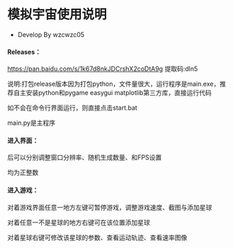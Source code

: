 # 模拟宇宙使用说明

- Develop By wzcwzc05

  

#### Releases：

https://pan.baidu.com/s/1k67d8nkJDCrshX2coDtA9g 提取码:dln5

说明:打包release版本因为打包python，文件量很大，运行程序是main.exe，推荐自主安装python和pygame easygui matplotlib第三方库，直接运行代码



如不会在命令行界面运行，则直接点击start.bat

main.py是主程序

#### 进入界面：

后可以分别调整窗口分辨率、随机生成数量、和FPS设置

均为正整数



#### 进入游戏：

对着游戏界面任意一地方左键可暂停游戏，调整游戏速度、截图与添加星球

对着任意一不是星球的地方右键可在该位置添加星球

对着星球右键可修改该星球的参数、查看运动轨迹、查看速率图像

